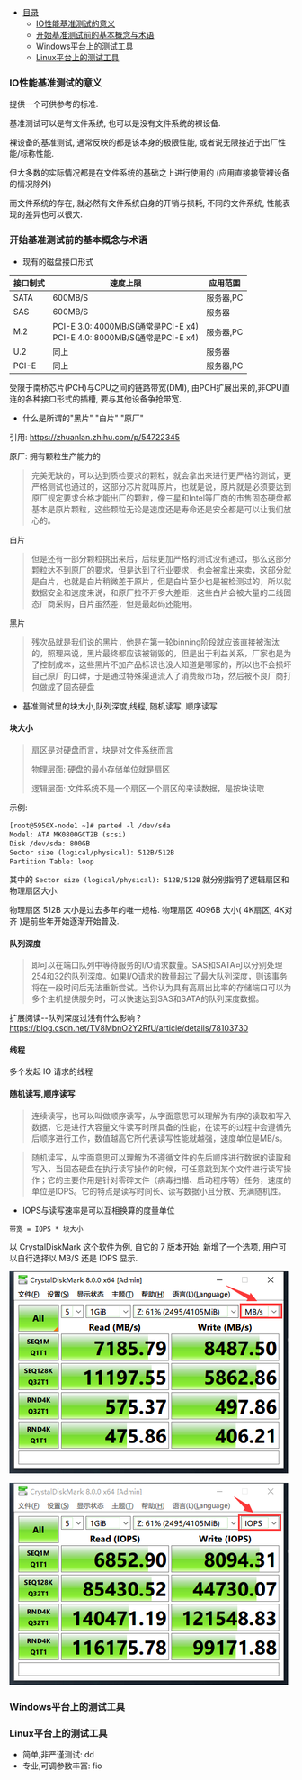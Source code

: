 * [目录](#0)
  * [IO性能基准测试的意义](#1)
  * [开始基准测试前的基本概念与术语](#2)
  * [Windows平台上的测试工具](#3)
  * [Linux平台上的测试工具](#4)


<h3 id="1">IO性能基准测试的意义</h3>

提供一个可供参考的标准.

基准测试可以是有文件系统, 也可以是没有文件系统的裸设备.

裸设备的基准测试, 通常反映的都是该本身的极限性能, 或者说无限接近于出厂性能/标称性能.

但大多数的实际情况都是在文件系统的基础之上进行使用的 (应用直接接管裸设备的情况除外)

而文件系统的存在, 就必然有文件系统自身的开销与损耗, 不同的文件系统, 性能表现的差异也可以很大.



<h3 id="2">开始基准测试前的基本概念与术语</h3>

- 现有的磁盘接口形式

| 接口制式  | 速度上限                                                    | 应用范围   |
|-------|---------------------------------------------------------|--------|
| SATA  | 600MB/S                                                 | 服务器,PC |
| SAS | 600MB/S                                                 | 服务器    |
| M.2 | PCI-E 3.0: 4000MB/S(通常是PCI-E x4)<br>PCI-E 4.0: 8000MB/S(通常是PCI-E x4) | 服务器,PC |
| U.2 | 同上                                                      | 服务器 |
| PCI-E | 同上                                                      | 服务器,PC |

受限于南桥芯片(PCH)与CPU之间的链路带宽(DMI), 由PCH扩展出来的,非CPU直连的各种接口形式的插槽, 要与其他设备争抢带宽.
  
- 什么是所谓的"黑片" "白片" "原厂"

引用: https://zhuanlan.zhihu.com/p/54722345  

原厂: 拥有颗粒生产能力的
> 完美无缺的，可以达到质检要求的颗粒，就会拿出来进行更严格的测试，更严格测试也通过的，这部分芯片就叫原片，也就是说，原片就是必须要达到原厂规定要求合格才能出厂的颗粒，像三星和Intel等厂商的市售固态硬盘都基本是原片颗粒，这些颗粒无论是速度还是寿命还是安全都是可以让我们放心的。

白片
> 但是还有一部分颗粒挑出来后，后续更加严格的测试没有通过，那么这部分颗粒达不到原厂的要求，但是达到了行业要求，也会被拿出来卖，这部分就是白片，也就是白片稍微差于原片，但是白片至少也是被检测过的，所以就数据安全和速度来说，和原厂拉不开多大差距，这些白片会被大量的二线固态厂商采购，白片虽然差，但是最起码还能用。

黑片
> 残次品就是我们说的黑片，他是在第一轮binning阶段就应该直接被淘汰的，照理来说，黑片最终都应该被销毁的，但是出于利益关系，厂家也是为了控制成本，这些黑片不加产品标识也没人知道是哪家的，所以也不会损坏自己原厂的口碑，于是通过特殊渠道流入了消费级市场，然后被不良厂商打包做成了固态硬盘

- 基准测试里的块大小,队列深度,线程, 随机读写, 顺序读写

#### 块大小

> 扇区是对硬盘而言，块是对文件系统而言
> 
> 物理层面: 硬盘的最小存储单位就是扇区
> 
> 逻辑层面: 文件系统不是一个扇区一个扇区的来读数据，是按块读取

示例:

```
[root@5950X-node1 ~]# parted -l /dev/sda
Model: ATA MK0800GCTZB (scsi)
Disk /dev/sda: 800GB
Sector size (logical/physical): 512B/512B
Partition Table: loop
```

其中的 ```Sector size (logical/physical): 512B/512B``` 就分别指明了逻辑扇区和物理扇区大小.

物理扇区 512B 大小是过去多年的唯一规格.
物理扇区 4096B 大小( 4K扇区, 4K对齐 )是前些年开始逐渐开始普及.

#### 队列深度

>即可以在端口队列中等待服务的I/O请求数量。SAS和SATA可以分别处理254和32的队列深度。如果I/O请求的数量超过了最大队列深度，则该事务将在一段时间后无法重新尝试。当你认为具有高扇出比率的存储端口可以为多个主机提供服务时，可以快速达到SAS和SATA的队列深度数据。

扩展阅读--队列深度过浅有什么影响？  
https://blog.csdn.net/TV8MbnO2Y2RfU/article/details/78103730

#### 线程

多个发起 IO 请求的线程

#### 随机读写,顺序读写

> 连续读写，也可以叫做顺序读写，从字面意思可以理解为有序的读取和写入数据，它是进行大容量文件读写时所具备的性能，在读写的过程中会遵循先后顺序进行工作，数值越高它所代表读写性能就越强，速度单位是MB/s。

> 随机读写，从字面意思可以理解为不遵循文件的先后顺序进行数据的读取和写入，当固态硬盘在执行读写操作的时候，可任意跳到某个文件进行读写操作；它的主要作用是针对零碎文件（病毒扫描、启动程序等）任务，速度的单位是IOPS。它的特点是读写时间长、读写数据小且分散、充满随机性。

- IOPS与读写速率是可以互相换算的度量单位

```
带宽 = IOPS * 块大小
```

以 CrystalDiskMark 这个软件为例, 自它的 7 版本开始, 新增了一个选项, 用户可以自行选择以 MB/S 还是 IOPS 显示.

![](images/FefjwUxm4HLd0CbGmNAxyo9J5vMZTnf2.png)

![](images/FefjwUxm4HGTaBR8CvsqyDwV4Edr5Sjp.png)

<h3 id="3">Windows平台上的测试工具</h3>


<h3 id="4">Linux平台上的测试工具</h3>

- 简单,非严谨测试: dd
- 专业,可调参数丰富: fio
